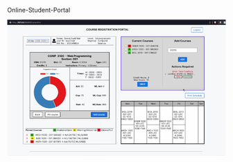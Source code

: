 Online-Student-Portal

![alt text](https://github.com/SoorajNair-001/Online-Student-Portal/blob/6a33b37ece63d804178526646448695f237d6eb2/pic.png?raw=true)

